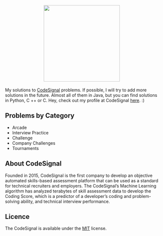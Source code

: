 <h1 align="center">
    <img src="https://i.imgur.com/8fyIwbA.png" width="250px" />
</h1>

My solutions to [CodeSignal] problems. If possible, I will try to add more solutions in the future.
Almost all of them in Java, but you can find solutions in Python, C ++ or C. Hey, check out my profile at CodeSignal [here]. :)

## Problems by Category
     
 - Arcade
 - Interview Practice
 - Challenge
 - Company Challenges
 - Tournaments


## About CodeSignal

Founded in 2015, CodeSignal is the first company to develop an objective automated skills-based assessment platform that can be used as a standard for technical recruiters and employers. 
The CodeSignal’s Machine Learning algorithm has analyzed terabytes of skill assessment data to develop the Coding Score, which is a predictor of a developer’s coding and problem-solving ability, and technical interview performance.

## Licence
The CodeSignal is available under the [MIT] license.

[CodeSignal]: https://app.codesignal.com/
[here]: https://app.codesignal.com/profile/pedro_j12
[MIT]: https://opensource.org/licenses/mit-license.php

